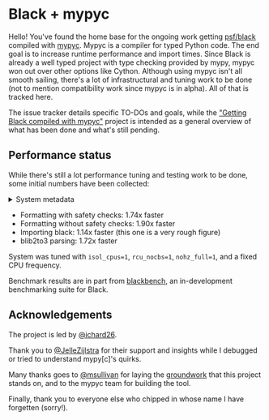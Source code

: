 # Black + mypyc

Hello! You've found the home base for the ongoing work getting [psf/black][black] compiled with
[mypyc][mypyc]. Mypyc is a compiler for typed Python code. The end goal is to increase runtime
performance and import times. Since Black is already a well typed project with type checking
provided by mypy, mypyc won out over other options like Cython. Although using mypyc isn't
all smooth sailing, there's a lot of infrastructural and tuning work to be done (not to
mention compatibility work since mypyc is in alpha). All of that is tracked here.

The issue tracker details specific TO-DOs and goals, while the
["Getting Black compiled with mypyc"][project-board] project is intended as a general overview
of what has been done and what's still pending.

## Performance status

While there's still a lot performance tuning and testing work to be done, some initial
numbers have been collected:

<details>

<summary>System metadata</summary>

```text
- aslr: Full randomization
- boot_time: 2021-06-29 17:11:34
- cpu_affinity: 1
- cpu_config: 1=driver:acpi-cpufreq, governor:userspace, isolated; idle:acpi_idle
- cpu_count: 2
- cpu_model_name: AMD A6-9220 RADEON R4, 5 COMPUTE CORES 2C+3G
- hostname: acer-ubuntu
- perf_version: 2.2.0
- platform: Linux-5.8.0-59-generic-x86_64-with-glibc2.29
- python_cflags: -Wno-unused-result -Wsign-compare -DNDEBUG -g -fwrapv -O3 -Wall
- python_compiler: GCC 9.3.0
- python_executable: /home/ichard26/.local/share/virtualenvs/black-Q9x7i-w-/bin/python
- python_implementation: cpython
- python_version: 3.8.5 (64-bit)
- timer: clock_gettime(CLOCK_MONOTONIC), resolution: 1.00 ns
- unit: second
```

</details>

- Formatting with safety checks: 1.74x faster
- Formatting without safety checks: 1.90x faster
- Importing black: 1.14x faster (this one is a very rough figure)
- blib2to3 parsing: 1.72x faster

System was tuned with `isol_cpus=1`, `rcu_nocbs=1`, `nohz_full=1`, and a fixed CPU
frequency.

Benchmark results are in part from [blackbench][blackbench], an in-development
benchmarking suite for Black.

## Acknowledgements

The project is led by [@ichard26](https://github.com/ichard26).

Thank you to [@JelleZijlstra](https://github.com/JelleZijlstra) for their support and
insights while I debugged or tried to understand mypy[c]'s quirks.

Many thanks goes to [@msullivan](https://github.com/msullivan) for laying the
[groundwork][initial-mypyc-pr] that this project stands on, and to the mypyc team
for building the tool.

Finally, thank you to everyone else who chipped in whose name I have forgetten (sorry!).

[black]: https://github.com/psf/black/
[mypyc]: https://mypyc.readthedocs.io/
[blackbench]: https://github.com/ichard26/blackbench
[project-board]: https://github.com/ichard26/black-mypyc-wheels/projects/1
[initial-mypyc-pr]: https://github.com/psf/black/pull/1009
